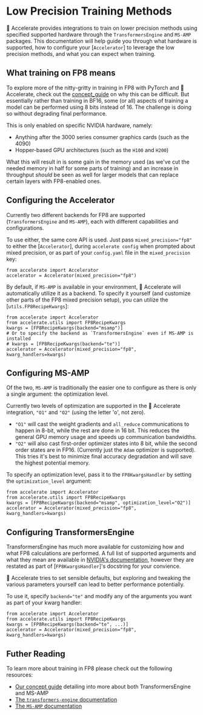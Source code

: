 <!--Copyright 2023 The HuggingFace Team. All rights reserved.

Licensed under the Apache License, Version 2.0 (the "License"); you may not use this file except in compliance with
the License. You may obtain a copy of the License at

http://www.apache.org/licenses/LICENSE-2.0

Unless required by applicable law or agreed to in writing, software distributed under the License is distributed on
an "AS IS" BASIS, WITHOUT WARRANTIES OR CONDITIONS OF ANY KIND, either express or implied. See the License for the
specific language governing permissions and limitations under the License.

⚠️ Note that this file is in Markdown but contain specific syntax for our doc-builder (similar to MDX) that may not be
rendered properly in your Markdown viewer.
-->

# Low Precision Training Methods

🤗 Accelerate provides integrations to train on lower precision methods using specified supported hardware through the `TransformersEngine` and `MS-AMP` packages. This documentation will help guide you through what hardware is supported, how to configure your [`Accelerator`] to leverage the low precision methods, and what you can expect when training. 

## What training on FP8 means

To explore more of the nitty-gritty in training in FP8 with PyTorch and 🤗 Accelerate, check out the [concept_guide](../concept_guides/low_precision_training.md) on why this can be difficult. But essentially rather than training in BF16, some (or all) aspects of training a model can be performed using 8 bits instead of 16. The challenge is doing so without degrading final performance. 

This is only enabled on specific NVIDIA hardware, namely:

* Anything after the 3000 series consumer graphics cards (such as the 4090)
* Hopper-based GPU architectures (such as the `H100` and `H200`)

What this will result in is some gain in the memory used (as we've cut the needed memory in half for some parts of training) and an increase in throughput *should* be seen as well for larger models that can replace certain layers with FP8-enabled ones.

## Configuring the Accelerator

Currently two different backends for FP8 are supported (`TransformersEngine` and `MS-AMP`), each with different capabilities and configurations. 

To use either, the same core API is used. Just pass `mixed_precision="fp8"` to either the [`Accelerator`], during `accelerate config` when prompted about mixed precision, or as part of your `config.yaml` file in the `mixed_precision` key:

```{python}
from accelerate import Accelerator
accelerator = Accelerator(mixed_precision="fp8")
```

By default, if `MS-AMP` is available in your environment, 🤗 Accelerate will automatically utilize it as a backend. To specify it yourself (and customize other parts of the FP8 mixed precision setup), you can utilize the [`utils.FP8RecipeKwargs`]:

```{python}
from accelerate import Accelerator
from accelerate.utils import FP8RecipeKwargs
kwargs = [FP8RecipeKwargs(backend="msamp")]
# Or to specify the backend as `TransformersEngine` even if MS-AMP is installed
# kwargs = [FP8RecipeKwargs(backend="te")]
accelerator = Accelerator(mixed_precision="fp8", kwarg_handlers=kwargs)
```

## Configuring MS-AMP

Of the two, `MS-AMP` is traditionally the easier one to configure as there is only a single argument: the optimization level. 

Currently two levels of optimization are supported in the 🤗 Accelerate integration, `"O1"` and `"O2"` (using the letter 'o', not zero). 

* `"O1"` will cast the weight gradients and `all_reduce` communications to happen in 8-bit, while the rest are done in 16 bit. This reduces the general GPU memory usage and speeds up communication bandwidths.
* `"O2"` will also cast first-order optimizer states into 8 bit, while the second order states are in FP16. (Currently just the `Adam` optimizer is supported). This tries it's best to minimize final accuracy degradation and will save the highest potential memory.

To specify an optimization level, pass it to the `FP8KwargsHandler` by setting the `optimization_level` argument:

```{python}
from accelerate import Accelerator
from accelerate.utils import FP8RecipeKwargs
kwargs = [FP8RecipeKwargs(backend="msamp", optimization_level="O2")]
accelerator = Accelerator(mixed_precision="fp8", kwarg_handlers=kwargs)
```

## Configuring TransformersEngine

TransformersEngine has much more available for customizing how and what FP8 calculations are performed. A full list of supported arguments and what they mean are available in [NVIDIA's documentation](https://docs.nvidia.com/deeplearning/transformer-engine/user-guide/api/common.html), however they are restated as part of [`FP8KwargsHandler`]'s docstring for your convience. 

🤗 Accelerate tries to set sensible defaults, but exploring and tweaking the various parameters yourself can lead to better performance potentially.

To use it, specify `backend="te"` and modify any of the arguments you want as part of your kwarg handler:

```{python}
from accelerate import Accelerator
from accelerate.utils import FP8RecipeKwargs
kwargs = [FP8RecipeKwargs(backend="te", ...)]
accelerator = Accelerator(mixed_precision="fp8", kwarg_handlers=kwargs)
```

## Futher Reading

To learn more about training in FP8 please check out the following resources:

* [Our concept guide](../concept_guides/low_precision_training.md) detailing into more about both TransformersEngine and MS-AMP
* [The `transformers-engine` documentation](https://docs.nvidia.com/deeplearning/transformer-engine/user-guide/api/common.html)
* [The `MS-AMP` documentation](https://azure.github.io/MS-AMP/docs/)